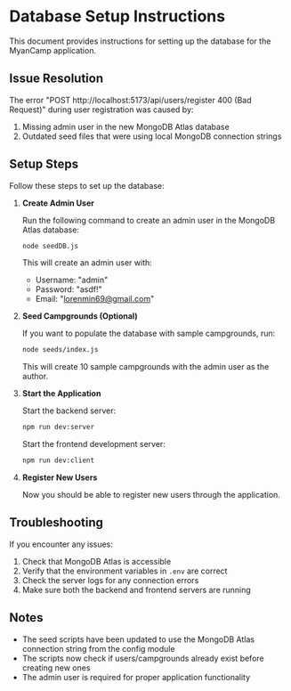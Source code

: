 # Database Setup Instructions

This document provides instructions for setting up the database for the MyanCamp application.

## Issue Resolution

The error "POST http://localhost:5173/api/users/register 400 (Bad Request)" during user registration was caused by:

1. Missing admin user in the new MongoDB Atlas database
2. Outdated seed files that were using local MongoDB connection strings

## Setup Steps

Follow these steps to set up the database:

1. **Create Admin User**

   Run the following command to create an admin user in the MongoDB Atlas database:

   ```bash
   node seedDB.js
   ```

   This will create an admin user with:
   - Username: "admin"
   - Password: "asdf!"
   - Email: "lorenmin69@gmail.com"

2. **Seed Campgrounds (Optional)**

   If you want to populate the database with sample campgrounds, run:

   ```bash
   node seeds/index.js
   ```

   This will create 10 sample campgrounds with the admin user as the author.

3. **Start the Application**

   Start the backend server:

   ```bash
   npm run dev:server
   ```

   Start the frontend development server:

   ```bash
   npm run dev:client
   ```

4. **Register New Users**

   Now you should be able to register new users through the application.

## Troubleshooting

If you encounter any issues:

1. Check that MongoDB Atlas is accessible
2. Verify that the environment variables in `.env` are correct
3. Check the server logs for any connection errors
4. Make sure both the backend and frontend servers are running

## Notes

- The seed scripts have been updated to use the MongoDB Atlas connection string from the config module
- The scripts now check if users/campgrounds already exist before creating new ones
- The admin user is required for proper application functionality